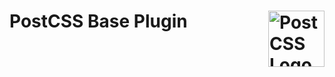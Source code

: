 # PostCSS Base Plugin [<img src="https://postcss.github.io/postcss/logo.svg" alt="PostCSS Logo" width="90" height="90" align="right">][postcss]

<!-- TODO -->

[postcss]: https://github.com/postcss/postcss
